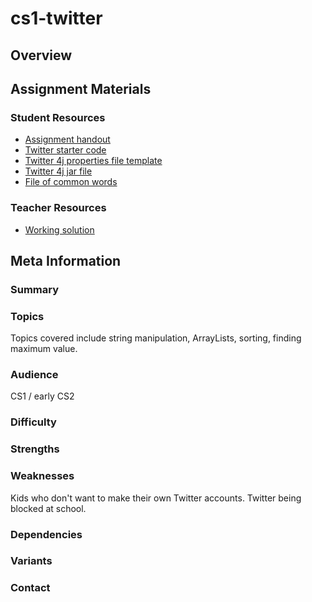 # cs1-twitter

## Overview

## Assignment Materials

### Student Resources

* [Assignment handout](Twitter.doc)
* [Twitter starter code](Twitter_Driver.java)
*  [Twitter 4j properties file template](twitter4j.properties)
*  [Twitter 4j jar file](twitter4j-core-4.0.4.jar)
*  [File of common words](commonWords.txt)

### Teacher Resources

*  [Working solution](Twitter_Driver_Teacher.java)

## Meta Information

### Summary

### Topics
Topics covered include string manipulation, ArrayLists, sorting, finding maximum value.

### Audience
CS1 / early CS2

### Difficulty

### Strengths

### Weaknesses
Kids who don't want to make their own Twitter accounts.  Twitter being blocked at school.

### Dependencies

### Variants

### Contact

